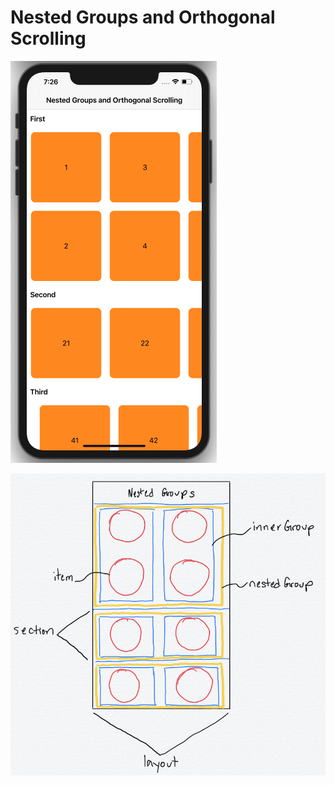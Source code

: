 # Nested Groups and Orthogonal Scrolling

![app](Assets/nested-groups-orthogonal-scrolling.png)

![sketch of nested groups](Assets/nested-groups-sketch.jpg)

